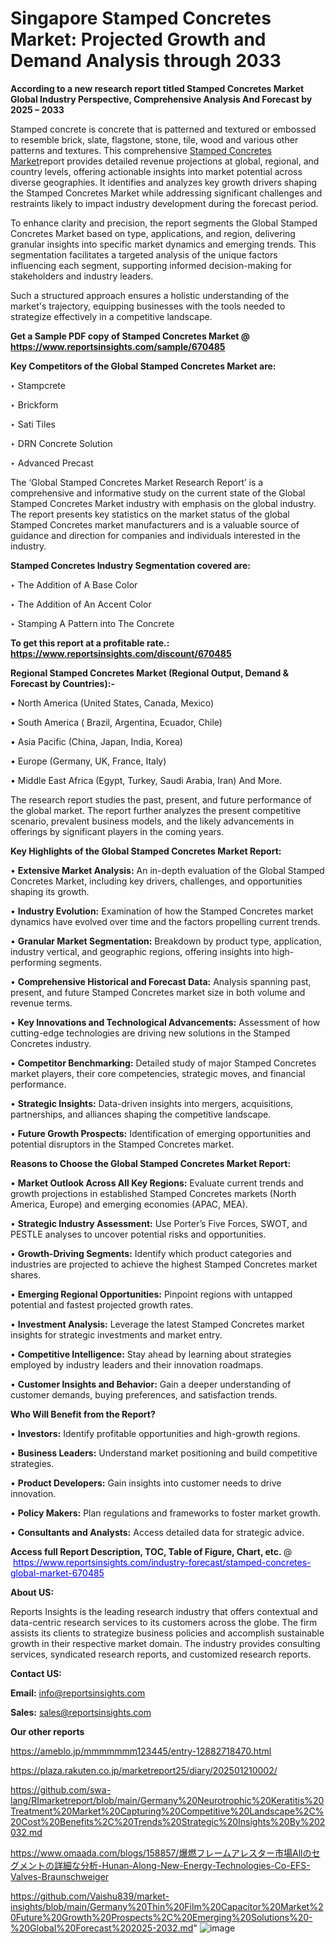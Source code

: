 # Singapore Stamped Concretes Market: Projected Growth and Demand Analysis through 2033

<strong>According to a new research report titled Stamped Concretes Market Global Industry Perspective, Comprehensive Analysis And Forecast by 2025 – 2033</strong>

Stamped concrete is concrete that is patterned and textured or embossed to resemble brick, slate, flagstone, stone, tile, wood and various other patterns and textures. This comprehensive <a href=https://www.reportsinsights.com/sample/670485>Stamped Concretes Market</a>report provides detailed revenue projections at global, regional, and country levels, offering actionable insights into market potential across diverse geographies. It identifies and analyzes key growth drivers shaping the Stamped Concretes Market while addressing significant challenges and restraints likely to impact industry development during the forecast period.

To enhance clarity and precision, the report segments the Global Stamped Concretes Market based on type, applications, and region, delivering granular insights into specific market dynamics and emerging trends. This segmentation facilitates a targeted analysis of the unique factors influencing each segment, supporting informed decision-making for stakeholders and industry leaders.

Such a structured approach ensures a holistic understanding of the market's trajectory, equipping businesses with the tools needed to strategize effectively in a competitive landscape.

<strong>Get a Sample PDF copy of Stamped Concretes Market </strong><strong>@<a href=https://www.reportsinsights.com/sample/670485 style=color:#0000ff;> https://www.reportsinsights.com/sample/670485</a></strong></font>

<strong>Key Competitors of the Global Stamped Concretes Market are:</strong>

‣ Stampcrete

‣ Brickform

‣ Sati Tiles

‣ DRN Concrete Solution

‣ Advanced Precast

The ‘Global Stamped Concretes Market Research Report’ is a comprehensive and informative study on the current state of the Global Stamped Concretes Market industry with emphasis on the global industry. The report presents key statistics on the market status of the global Stamped Concretes market manufacturers and is a valuable source of guidance and direction for companies and individuals interested in the industry.

<strong>Stamped Concretes Industry Segmentation covered are:</strong>

‣ The Addition of A Base Color

‣ The Addition of An Accent Color

‣ Stamping A Pattern into The Concrete

<strong>To get this report at a profitable rate.: <a href=https://www.reportsinsights.com/discount/670485 style=color:#0000ff;>https://www.reportsinsights.com/discount/670485</a></strong></font>

<strong>Regional Stamped Concretes Market (Regional Output, Demand &amp; Forecast by Countries):-</strong>

• North America (United States, Canada, Mexico)

• South America ( Brazil, Argentina, Ecuador, Chile)

• Asia Pacific (China, Japan, India, Korea)

• Europe (Germany, UK, France, Italy)

• Middle East Africa (Egypt, Turkey, Saudi Arabia, Iran) And More.

The research report studies the past, present, and future performance of the global market. The report further analyzes the present competitive scenario, prevalent business models, and the likely advancements in offerings by significant players in the coming years.

<strong>Key Highlights of the Global Stamped Concretes Market Report:</strong>

• <strong>Extensive Market Analysis:</strong> An in-depth evaluation of the Global Stamped Concretes Market, including key drivers, challenges, and opportunities shaping its growth.

• <strong>Industry Evolution:</strong> Examination of how the Stamped Concretes market dynamics have evolved over time and the factors propelling current trends.

• <strong>Granular Market Segmentation:</strong> Breakdown by product type, application, industry vertical, and geographic regions, offering insights into high-performing segments.

• <strong>Comprehensive Historical and Forecast Data:</strong> Analysis spanning past, present, and future Stamped Concretes market size in both volume and revenue terms.

• <strong>Key Innovations and Technological Advancements:</strong> Assessment of how cutting-edge technologies are driving new solutions in the Stamped Concretes industry.

• <strong>Competitor Benchmarking:</strong> Detailed study of major Stamped Concretes market players, their core competencies, strategic moves, and financial performance.

• <strong>Strategic Insights:</strong> Data-driven insights into mergers, acquisitions, partnerships, and alliances shaping the competitive landscape.

• <strong>Future Growth Prospects:</strong> Identification of emerging opportunities and potential disruptors in the Stamped Concretes market.

<strong>Reasons to Choose the Global Stamped Concretes Market Report:</strong>

• <strong>Market Outlook Across All Key Regions:</strong> Evaluate current trends and growth projections in established Stamped Concretes markets (North America, Europe) and emerging economies (APAC, MEA).

• <strong>Strategic Industry Assessment:</strong> Use Porter’s Five Forces, SWOT, and PESTLE analyses to uncover potential risks and opportunities.

• <strong>Growth-Driving Segments:</strong> Identify which product categories and industries are projected to achieve the highest Stamped Concretes market shares.

• <strong>Emerging Regional Opportunities:</strong> Pinpoint regions with untapped potential and fastest projected growth rates.

• <strong>Investment Analysis:</strong> Leverage the latest Stamped Concretes market insights for strategic investments and market entry.

• <strong>Competitive Intelligence:</strong> Stay ahead by learning about strategies employed by industry leaders and their innovation roadmaps.

• <strong>Customer Insights and Behavior:</strong> Gain a deeper understanding of customer demands, buying preferences, and satisfaction trends.

<strong>Who Will Benefit from the Report?</strong>

• <strong>Investors:</strong> Identify profitable opportunities and high-growth regions.

• <strong>Business Leaders:</strong> Understand market positioning and build competitive strategies.

• <strong>Product Developers:</strong> Gain insights into customer needs to drive innovation.

• <strong>Policy Makers:</strong> Plan regulations and frameworks to foster market growth.

• <strong>Consultants and Analysts:</strong> Access detailed data for strategic advice.
</ul>
<strong>Access full Report Description, TOC, Table of Figure, Chart, etc. </strong>@  <a href=https://www.reportsinsights.com/industry-forecast/stamped-concretes-global-market-670485 style=color:#0000ff;>https://www.reportsinsights.com/industry-forecast/stamped-concretes-global-market-670485</a></font>

<strong><strong>About US</strong>:</strong>

Reports Insights is the leading research industry that offers contextual and data-centric research services to its customers across the globe. The firm assists its clients to strategize business policies and accomplish sustainable growth in their respective market domain. The industry provides consulting services, syndicated research reports, and customized research reports.

<strong>Contact US:</strong>

<p class=""""><b>Email:</b> <a href=mailto:info@reportsinsights.com>info@reportsinsights.com</a></p>
<p class=""""><b>Sales:</b> <a href=mailto:sales@reportsinsights.com>sales@reportsinsights.com</a></p>

<strong>Our other reports</strong>

<a href=https://ameblo.jp/mmmmmmm123445/entry-12882718470.html>https://ameblo.jp/mmmmmmm123445/entry-12882718470.html</a>

<a href=https://plaza.rakuten.co.jp/marketreport25/diary/202501210002/>https://plaza.rakuten.co.jp/marketreport25/diary/202501210002/</a>

<a href=https://github.com/swa-lang/RImarketreport/blob/main/Germany%20Neurotrophic%20Keratitis%20Treatment%20Market%20Capturing%20Competitive%20Landscape%2C%20Cost%20Benefits%2C%20Trends%20Strategic%20Insights%20By%202032.md>https://github.com/swa-lang/RImarketreport/blob/main/Germany%20Neurotrophic%20Keratitis%20Treatment%20Market%20Capturing%20Competitive%20Landscape%2C%20Cost%20Benefits%2C%20Trends%20Strategic%20Insights%20By%202032.md</a>

<a href=https://www.omaada.com/blogs/158857/爆燃フレームアレスター市場Allのセグメントの詳細な分析-Hunan-Along-New-Energy-Technologies-Co-EFS-Valves-Braunschweiger>https://www.omaada.com/blogs/158857/爆燃フレームアレスター市場Allのセグメントの詳細な分析-Hunan-Along-New-Energy-Technologies-Co-EFS-Valves-Braunschweiger</a>

<a href=https://github.com/Vaishu839/market-insights/blob/main/Germany%20Thin%20Film%20Capacitor%20Market%20Future%20Growth%20Prospects%2C%20Emerging%20Solutions%20-%20Global%20Forecast%202025-2032.md>https://github.com/Vaishu839/market-insights/blob/main/Germany%20Thin%20Film%20Capacitor%20Market%20Future%20Growth%20Prospects%2C%20Emerging%20Solutions%20-%20Global%20Forecast%202025-2032.md</a>"
![image](https://github.com/user-attachments/assets/65f60d60-2f3d-4b17-a597-c1417bc1b6ee)
